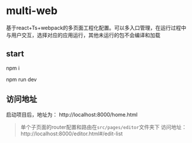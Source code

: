 # multi-web
基于react+Ts+webpack的多页面工程化配置。可以多入口管理，在运行过程中与用户交互，选择对应的应用运行，其他未运行的包不会编译和加载

## start

npm i

npm run dev

## 访问地址
启动项目后，地址为：
http://localhost:8000/home.html

> 单个子页面的router配置和路由在`src/pages/editor`文件夹下
> 访问地址：http://localhost:8000/editor.html#/edit-list


